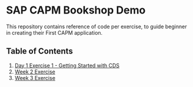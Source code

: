 # SAP CAPM Bookshop Demo
This repository contains reference of code per exercise, to guide beginner in creating their First CAPM application.

## Table of Contents
1. [Day 1 Exercise 1 - Getting Started with CDS](/Day_1_Exercise1_Getting_Started_with_CDS.md)
2. [Week 2 Exercise](/Week2_Exercise.md)
3. [Week 3 Exercise](/Week3_Exercise.md)
